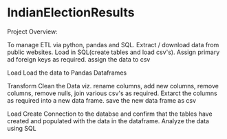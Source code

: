 # IndianElectionResults

Project Overview:

To manage ETL via python, pandas and SQL. 
Extract / download data from public websites. 
Load in SQL(create tables and load csv's). 
Assign primary ad foreign keys as required. 
assign the data to csv

Load
Load the data to Pandas Dataframes


Transform
Clean the Data viz. rename columns, add new columns, remove columns, remove nulls, join various csv's as required. 
Extarct the columns as required into a new data frame.
save the new data frame as csv

Load
Create Connection to the databse and confirm that the tables have created and populated with the data in the dataframe. 
Analyze the data using SQL
